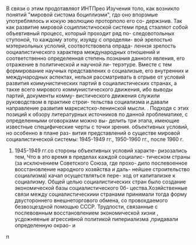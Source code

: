 В связи о этим продотавляот ИНТПрео Изучения толо,
как возникло понятий "мировой систома боциплизми", гдо оно
впорзмые употреблялось и кокую эволюцию проторполо его со-
держзнив.
Так как развитие мировой социплистичоской системи пред
стэаляот собой объевтивный процесс, который проходит ряд по-
следовотольных ступоной, то каждому этопу, изуяду с опроделяи-
вой эрелостью мэтериольных услолий, соотвотствовела опрада-
леннзя зрелость ооциалистического характера международных
отношений и соответственно определенная степень познания
данного явления, его отражение в политической и научной ли-
терэтуре. Вместе с тем формирование научных представлених о
социализые, его внутренних и международных аспектах, нельзя
рассматривать в отрыве от условий развития коимунистических
партий в социалистических странах, а такхе всего мирового
коммунистического движения, ибо выводы партий, документы комму-
вистического движения служили руководством в практике строи-
тельства социализма и.давали направление развития
марксистско-ленинской мысли. .
Подходя с этих позиций к обзору литературных источников
по данной лроблематике, с определенными оговорками можно вы-
делить три этапа, имеющие известные специфические черты с
точки зрения. объективных условий, но особенно в плане раз-
вития представлений о существе мировой социалистической
системы: 1945-1949 гг., 1950-1960 гг., после 1960 г.
1) 1945-1949 гг.со стороны объективных условий характе-
ризозались тем, Что в это время в пределах каждой социалис-
тическом страны (за исключением Советского Союза, где прохо-
дило послевоенное восстановление народного хозяйства и даль-
нейшее строительство социализма) качал осуществляться пере-
ход от капитализке к социализму. Общей целью социалистических
стран было создание экономической базы социалистического 0б-
цества.Хозяйственные связи между социалистическиии странами
принимали тогда форму двустороннего внешнеторгового обмена, со
провохдаемого безвозцездной помощью СССР. Трудпости, связанные
с послевовнным восстановлением экономической хизни ‚ усдожняеные
агрессивной политикой пипериализма ‚придавали определенную окрао-
и

п
